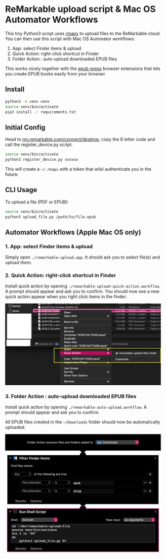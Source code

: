 # ReMarkable upload script & Mac OS Automator Workflows

This tiny Python3 script uses [rmapy](https://github.com/subutux/rmapy) to upload files to the ReMarkable cloud. You can then use this script with Mac OS Automator workflows:

1. App: select Finder items & upload
2. Quick Action: right-click shortcut in Finder
3. Folder Action : auto-upload downloaded EPUB files

This works nicely together with the [epub-press](https://github.com/haroldtreen/epub-press-clients) browser extensions that lets you create EPUB books easily from your browser

## Install

```sh
python3 -m venv venv
source venv/bin/activate
pip3 install -r requirements.txt
```

## Initial Config

Head to [my.remarkable.com/connect/desktop](https://my.remarkable.com/connect/desktop), copy the 6 letter code and call the register_device.py script:

```sh
source venv/bin/activate
python3 register_device.py xxxxxx
```

This will create a `~/.rmapi` with a token that wilsl authenticate you in the future.

## CLI Usage

To upload a file (PDF or EPUB):

```sh
source venv/bin/activate
python3 upload_file.py /path/to/file.epub
```

## Automator Workflows (Apple Mac OS only)

### 1. App: select Finder items & upload

Simply open `./remarkable-upload.app`. It should ask you to select file(s) and upload them.

### 2. Quick Action: right-click shortcut in Finder

Install quick action by opening `./remarkable-upload-quick-action.workflow`. A prompt should appear and ask you to confirm. You should now see a new quick action appear when you right click items in the finder:

![screenshot quick action](https://raw.githubusercontent.com/adipasquale/remarkable-automator/main/screenshot-quick-action.png)


### 3. Folder Action : auto-upload downloaded EPUB files

Install quick action by opening `./remarkable-auto-upload.workflow`. A prompt should appear and ask you to confirm.

All EPUB files created in the `~/Downloads` folder should now be automatically uploaded.

![remarkable-auto-upload.workflow](https://raw.githubusercontent.com/adipasquale/remarkable-automator/main/remarkable-auto-upload.workflow/Contents/QuickLook/Preview.png)

